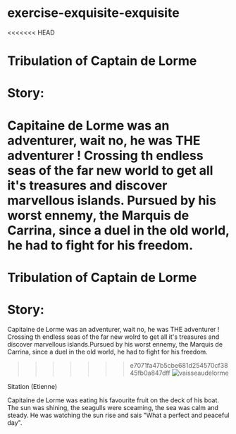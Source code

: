 # exercise-exquisite-exquisite
<<<<<<< HEAD

# Tribulation of Captain de Lorme

# Story:

Capitaine de Lorme was an adventurer, wait no, he was THE adventurer ! Crossing th endless seas of the far new world to get all it's treasures and discover marvellous islands. Pursued by his worst ennemy, the Marquis de Carrina, since a duel in the old world, he had to fight for his freedom.
=======
Tribulation of Captain de Lorme
===============================
Story:
======
Capitaine de Lorme was an adventurer, wait no, he was THE adventurer ! Crossing th endless seas of the far new wolrd to get all it's treasures and discover marvellous islands.Pursued by his worst ennemy, the Marquis de Carrina, since a duel in the old world, he had to fight for his freedom.
>>>>>>> e7071fa47b5cbe681d254570cf3845fb0a847dff
![vaisseaudelorme](https://www.ouest-france.fr/leditiondusoir/data/7781/NextGenData/Image-1024-1024-1734099.jpg?t=%2249ca4b0634b39011c42dbb47db6f79ecgzip%22)

Sitation (Etienne)

Capitaine de Lorme was eating his favourite fruit on the deck of his boat. The sun was shining, the seagulls were sceaming, the sea was calm and steady. He was watching the sun rise and sais "What a perfect and peaceful day".
